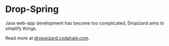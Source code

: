 Drop-Spring 
==========

Java web-app development has become too complicated, Dropizard aims to
simplify things. 

Read more at [dropwizard.codahale.com](http://dropwizard.codahale.com).

